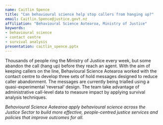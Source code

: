 ```yaml
---
name: Caitlin Spence
title: "Can behavioural science help stop callers from hanging up?"
email: Caitlin.Spence@justice.govt.nz
affiliation: "Behavioural Science Aotearoa, Ministry of Justice"
keywords:
- behavioural science
- contact centre
- survival analysis
presentation: caitlin_spence.pptx
---
```


Thousands of people ring the Ministry of Justice every week, but some abandon the call (hang up) before they reach an agent. With the aim of keeping callers on the line, Behavioural Science Aotearoa worked with the contact centre to develop three sets of hold messages designed to reduce caller abandonment. The messages are currently being trialled using a quasi-experimental ‘reversal’ design. The team take advantage of administrative call-level data to measure impact by applying survival analysis techniques.

*Behavioural Science Aotearoa apply behavioural science across the Justice Sector to build more effective, people-centred justice services and policies that improve outcomes for all.*
